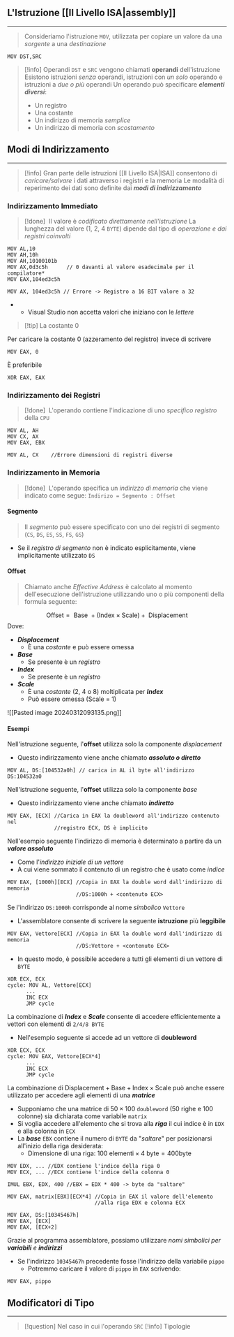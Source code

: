 ## L'Istruzione [[Il Livello ISA|assembly]]
---
> Consideriamo l'istruzione `MOV`, utilizzata per copiare un valore da una *sorgente* a una *destinazione*

```assembly
MOV DST,SRC
```

>[!info] Operandi
>`DST` e `SRC` vengono chiamati **operandi** dell'istruzione
>Esistono istruzioni *senza* operandi, istruzioni con *un solo* operando e istruzioni a *due o più* operandi
>Un operando può specificare ***elementi diversi***:
>- Un registro
>- Una costante
>- Un indirizzo di memoria *semplice*
>- Un indirizzo di memoria con *scostamento*

## Modi di Indirizzamento
---
>[!info]
>Gran parte delle istruzioni [[Il Livello ISA|ISA]] consentono di *caricare/salvare* i dati attraverso i registri e la memoria
>Le modalità di reperimento dei dati sono definite dai ***modi di indirizzamento***


### Indirizzamento Immediato
>[!done] ‎ 
>Il valore è *codificato direttamente nell'istruzione*
>La lunghezza del valore (1, 2, 4 `BYTE`) dipende dal tipo di *operazione e dai registri coinvolti*

```assembly
MOV AL,10 
MOV AH,10h 
MOV AH,10100101b 
MOV AX,0d3c5h      // 0 davanti al valore esadecimale per il compilatore* 
MOV EAX,104ed3c5h

MOV AX, 104ed3c5h // Errore -> Registro a 16 BIT valore a 32
```
* * Visual Studio non accetta valori che iniziano con le *lettere*

>[!tip] La costante $0$

Per caricare la costante $0$ (azzeramento del registro) invece di scrivere
```assembly
MOV EAX, 0
```
È preferibile
```assembly
XOR EAX, EAX
```
### Indirizzamento dei Registri
>[!done] ‎ 
>L'operando contiene l'indicazione di uno *specifico registro* della `CPU`

```assembly
MOV AL, AH
MOV CX, AX
MOV EAX, EBX

MOV AL, CX    //Errore dimensioni di registri diverse
```

### Indirizzamento in Memoria
>[!done] ‎ 
>L'operando specifica un *indirizzo di memoria* che viene indicato come segue:
>`Indirizo = Segmento : Offset`

#### Segmento
>Il *segmento* può essere specificato con uno dei registri di segmento (`CS`, `DS`, `ES`, `SS`, `FS`, `GS`)

- Se il *registro di segmento* non è indicato esplicitamente, viene implicitamente utilizzato `DS`

#### Offset
>Chiamato anche *Effective Address* è calcolato al momento dell'esecuzione dell'istruzione utilizzando uno o più componenti della formula seguente:

$$
\text{Offset}= \text{ Base } +(\text{Index}\times\text{Scale})+\text{ Displacement}
$$
Dove:
- ***Displacement***
	- È una *costante* e può essere omessa
- ***Base***
	- Se presente è un *registro*
- ***Index***
	- Se presente è un *registro*
- ***Scale***
	- È una *costante* (2, 4 o 8) moltiplicata per ***Index***
	- Può essere omessa ($\text{Scale = 1}$)

![[Pasted image 20240312093135.png]]
#### Esempi
Nell'istruzione seguente, l'**offset** utilizza solo  la componente *displacement*
- Questo indirizzamento viene anche chiamato ***assoluto o diretto***

```assembly
MOV AL, DS:[104532a0h] // carica in AL il byte all'indirizzo DS:104532a0
```

Nell'istruzione seguente, l'**offset** utilizza solo la componente *base*
- Questo indirizzamento viene anche chiamato ***indiretto***
```assembly
MOV EAX, [ECX] //Carica in EAX la doubleword all'indirizzo contenuto nel
               //registro ECX, DS è implicito 
```

Nell'esempio seguente l'indirizzo di memoria è determinato a partire da un ***valore assoluto***
- Come l'*indirizzo* *iniziale di un vettore*
- A cui viene sommato il contenuto di un registro che è usato come *indice*

```assembly
MOV EAX, [1000h][ECX] //Copia in EAX la double word dall'indirizzo di memoria
					  //DS:1000h + <contenuto ECX>
```

Se l'indirizzo `DS:1000h` corrisponde al nome *simbolico* `Vettore`
- L'assemblatore consente di scrivere la seguente **istruzione** più **leggibile**

```assembly
MOV EAX, Vettore[ECX] //Copia in EAX la double word dall'indirizzo di memoria
					  //DS:Vettore + <contenuto ECX>
```

- In questo modo, è possibile accedere a tutti gli elementi di un vettore di `BYTE`

```assembly
XOR ECX, ECX
cycle: MOV AL, Vettore[ECX]
	  ...
	  INC ECX
	  JMP cycle	
```

La combinazione di ***Index*** e ***Scale*** consente di accedere efficientemente a vettori con elementi di `2/4/8 BYTE`
- Nell'esempio seguente si accede ad un vettore di **doubleword**

```assembly
XOR ECX, ECX
cycle: MOV EAX, Vettore[ECX*4]
	  ...
	  INC ECX
	  JMP cycle	
```

La combinazione di $\text{Displacement}+\text{Base}+\text{Index}\times\text{Scale}$ può anche essere utilizzato per accedere agli elementi di una ***matrice***
- Supponiamo che una matrice di $50\times100$ `doubleword` ($50$ righe e $100$ colonne) sia dichiarata come variabile `matrix`
- Si voglia accedere all'elemento che si trova alla ***riga*** il cui indice è in `EDX` e alla colonna in `ECX`
- La ***base*** `EBX` contiene il numero di `BYTE` da "*saltare*" per posizionarsi all'inizio della riga desiderata:
	- Dimensione di una riga: $100 \text{ elementi} \times4 \text{ byte}=400\text{byte}$

```assembly
MOV EDX, ... //EDX contiene l'indice della riga 0
MOV ECX, ... //ECX contiene l'indice della colonna 0

IMUL EBX, EDX, 400 //EBX = EDX * 400 -> byte da "saltare"

MOV EAX, matrix[EBX][ECX*4] //Copia in EAX il valore dell'elemento  
                            //alla riga EDX e colonna ECX
```

```assembly
MOV EAX, DS:[10345467h]
MOV EAX, [ECX]
MOV EAX, [ECX+2]
```



Grazie al programma assemblatore, possiamo utilizzare *nomi simbolici per **variabili** e **indirizzi***
- Se l'indirizzo `10345467h` precedente fosse l'indirizzo della variabile `pippo`
	- Potremmo caricare il valore di `pippo` in `EAX` scrivendo:

```assembly
MOV EAX, pippo
```

## Modificatori di Tipo
---
>[!question] Nel caso in cui l'operando `SRC`
>[!info] Tipologie
>
